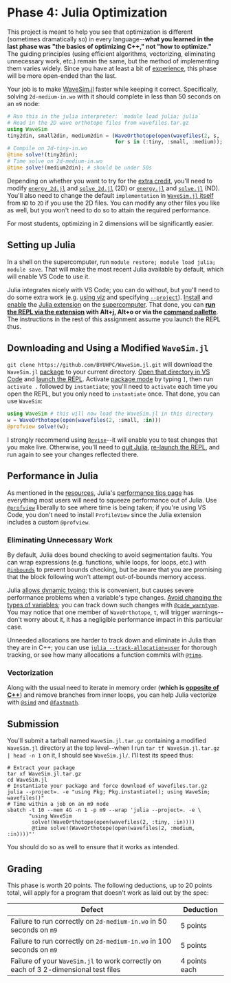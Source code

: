 ---
---

# Phase 4: Julia Optimization

This project is meant to help you see that optimization is different (sometimes dramatically so) in every language--**what you learned in the last phase was "the basics of optimizing C++," not "how to optimize."** The guiding principles (using efficient algorithms, vectorizing, eliminating unnecessary work, etc.) remain the same, but the method of implementing them varies widely. Since you have at least a bit of [experience](phase3.md), this phase will be more open-ended than the last.

Your job is to make [WaveSim.jl](https://github.com/BYUHPC/WaveSim.jl) faster while keeping it correct. Specifically, solving `2d-medium-in.wo` with it should complete in less than 50 seconds on an `m9` node:

```julia
# Run this in the julia interpreter: `module load julia; julia`
# Read in the 2D wave orthotope files from wavefiles.tar.gz
using WaveSim
tiny2din, small2din, medium2din = (WaveOrthotope(open(wavefiles(2, s, :in)))
                                   for s in (:tiny, :small, :medium));
# Compile on 2d-tiny-in.wo
@time solve!(tiny2din);
# Time solve on 2d-medium-in.wo
@time solve!(medium2din); # should be under 50s
```

Depending on whether you want to try for the [extra credit](../assignments/extra-credit.md#project), you'll need to modify [`energy_2d.jl`](https://github.com/BYUHPC/WaveSim.jl/blob/main/src/energy_2d.jl) and [`solve_2d.jl`](https://github.com/BYUHPC/WaveSim.jl/blob/main/src/step_2d.jl) (2D) or [`energy.jl`](https://github.com/BYUHPC/WaveSim.jl/blob/main/src/energy.jl) and [`solve.jl`](https://github.com/BYUHPC/WaveSim.jl/blob/main/src/step.jl) (ND). You'll also need to change the default `implementation` in [`WaveSim.jl` itself](https://github.com/BYUHPC/WaveSim.jl/blob/main/src/WaveSim.jl) from `ND` to `2D` if you use the 2D files. You can modify any other files you like as well, but you won't need to do so to attain the required performance.

For most students, optimizing in 2 dimensions will be significantly easier.



## Setting up Julia

In a shell on the supercomputer, run `module restore; module load julia; module save`. That will make the most recent Julia available by default, which will enable VS Code to use it.

Julia integrates nicely with VS Code; you can do without, but you'll need to do some extra work (e.g. [using viz](https://viz.rc.byu.edu:3443/) and specifying [`--project`](https://docs.julialang.org/en/v1/manual/command-line-interface/#command-line-interface-1)). [Install](https://code.visualstudio.com/learn/get-started/extensions) and [enable](https://code.visualstudio.com/docs/editor/extension-marketplace#_enable-an-extension) the [Julia extension](https://code.visualstudio.com/docs/languages/julia) on the [supercomputer](https://rc.byu.edu/wiki/index.php?page=Remote+Development+with+VS+Code). That done, you can **[run the REPL via the extension](https://github.com/julia-vscode/julia-vscode/wiki/REPL) with Alt+j, Alt+o or via the [command pallette](https://code.visualstudio.com/docs/getstarted/userinterface#_command-palette)**. The instructions in the rest of this assignment assume you launch the REPL thus.



## Downloading and Using a Modified `WaveSim.jl`

`git clone https://github.com/BYUHPC/WaveSim.jl.git` will download the `WaveSim.jl` [package](https://pkgdocs.julialang.org/v1/) to your current directory. [Open that directory in VS Code](https://code.visualstudio.com/docs/editor/workspaces#_how-do-i-open-a-vs-code-workspace) and [launch the REPL](#setting-up-julia). Activate [package mode](https://docs.julialang.org/en/v1/stdlib/REPL/#Pkg-mode) by typing `]`, then run `activate .` followed by `instantiate`; you'll need to `activate` each time you open the REPL, but you only need to `instantiate` once. That done, you can use `WaveSim`:

```julia
using WaveSim # this will now load the WaveSim.jl in this directory
w = WaveOrthotope(open(wavefiles(2, :small, :in)))
@profview solve!(w);
```

I strongly recommend using [`Revise`](https://timholy.github.io/Revise.jl/stable/)--it will enable you to test changes that you make live. Otherwise, you'll need to [quit Julia](https://docs.julialang.org/en/v1/base/base/#Base.exit), [re-launch the REPL](#setting-up-julia), and run again to see your changes reflected there.



## Performance in Julia

As mentioned in the [resources](../resources.md#julia), Julia's [performance tips page](https://docs.julialang.org/en/v1/manual/performance-tips/) has everything most users will need to squeeze performance out of Julia. Use [`@profview`](https://github.com/timholy/ProfileView.jl) liberally to see where time is being taken; if you're using VS Code, you don't need to install `ProfileView` since the Julia extension includes a custom `@profview`.

### Eliminating Unnecessary Work

By default, Julia does bound checking to avoid segmentation faults. You can wrap expressions (e.g. functions, while loops, for loops, etc.) with [`@inbounds`](https://docs.julialang.org/en/v1/base/base/#Base.@inbounds) to prevent bounds checking, but be aware that you are promising that the block following won't attempt out-of-bounds memory access.

Julia [allows dynamic typing](https://docs.julialang.org/en/v1/manual/types/); this is convenient, but causes severe performance problems when a variable's type changes. [Avoid changing the types of variables](https://docs.julialang.org/en/v1/manual/performance-tips/#Avoid-changing-the-type-of-a-variable); you can track down such changes with [`@code_warntype`](https://docs.julialang.org/en/v1/manual/performance-tips/#man-code-warntype). You may notice that one member of `WaveOrthotope`, `t`, will trigger warnings--don't worry about it, it has a negligible performance impact in this particular case.

Unneeded allocations are harder to track down and eliminate in Julia than they are in C++; you can use [`julia --track-allocation=user`](https://docs.julialang.org/en/v1/manual/profile/#Line-by-Line-Allocation-Tracking) for thorough tracking, or see how many allocations a function commits with [`@time`](https://docs.julialang.org/en/v1/manual/profile/#@time).

### Vectorization

Along with the usual need to iterate in memory order (**which is [opposite of C++](https://docs.julialang.org/en/v1/manual/performance-tips/#man-performance-column-major)**) and remove branches from inner loops, you can help Julia vectorize with [`@simd`](https://docs.julialang.org/en/v1/manual/performance-tips/#man-performance-annotations) and [`@fastmath`](https://docs.julialang.org/en/v1/manual/performance-tips/#man-performance-annotations).



## Submission

You'll submit a tarball named `WaveSim.jl.tar.gz` containing a modified `WaveSim.jl` directory at the top level--when I run `tar tf WaveSim.jl.tar.gz | head -n 1` on it, I should see `WaveSim.jl/`. I'll test its speed thus:

```shell
# Extract your package
tar xf WaveSim.jl.tar.gz
cd WaveSim.jl
# Instantiate your package and force download of wavefiles.tar.gz
julia --project=. -e "using Pkg; Pkg.instantiate(); using WaveSim; wavefiles()"
# Time within a job on an m9 node
sbatch -t 10 --mem 4G -n 1 -p m9 --wrap 'julia --project=. -e \
       "using WaveSim
        solve!(WaveOrthotope(open(wavefiles(2, :tiny, :in))))
        @time solve!(WaveOrthotope(open(wavefiles(2, :medium, :in))))"'
```

You should do so as well to ensure that it works as intended.



## Grading

This phase is worth 20 points. The following deductions, up to 20 points total, will apply for a program that doesn't work as laid out by the spec:

| Defect | Deduction |
| --- | --- |
| Failure to run correctly on `2d-medium-in.wo` in 50 seconds on `m9` | 5 points |
| Failure to run correctly on `2d-medium-in.wo` in 100 seconds on `m9` | 5 points |
| Failure of your `WaveSim.jl` to work correctly on each of 3 2-dimensional test files | 4 points each |
